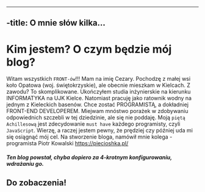 ----
-title: O mnie słów kilka...
----

# Kim jestem? O czym będzie mój blog?
Witam wszystkich `FRONT-ów`!!! 
Mam na imię Cezary. Pochodzę z małej wsi koło Opatowa (woj. świętokrzyskie), ale obecnie mieszkam w Kielcach. Z zawodu? To skomplikowane. Ukończyłem studia inżynierskie na kierunku INFORMATYKA na UJK Kielce. Natomiast pracuję jako ratownik wodny na jednym z Kieleckich basenów.
Chce zostać PROGRAMISTĄ, a dokładniej FRONT-END DEVELOPEREM. Miejwam mnóstwo porażek w zdobywaniu odpowiednich szczebli w tej dziedzinie, ale się nie poddaję. 
Moją `piętą Achillesową` jest zdecydowanie `must have` każdego programisty, czyli `JavaScript`. Wierzę, a raczej jestem pewny, że prędziej czy później uda mi się osiągnąć mój cel.
Na stworzenie bloga, namówił mnie kolega - programista Piotr Kowalski <https://piecioshka.pl/>

##### Ten blog powstał, chyba dopiero za 4-krotnym konfigurowaniu, wdrażaniu go.

## Do zobaczenia! 

